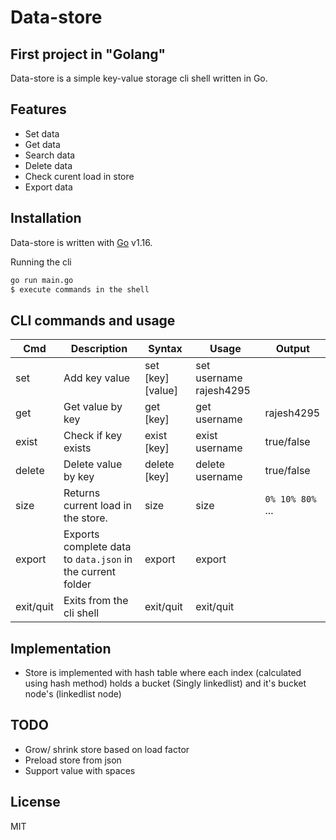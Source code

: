 # Data-store
## First project in "Golang"


Data-store is a simple key-value storage cli shell written in Go.

## Features
- Set data
- Get data
- Search data
- Delete data
- Check curent load in store
- Export data

## Installation

Data-store is written with [Go](https://golang.org/dl/) v1.16.

Running the cli

```sh
go run main.go
$ execute commands in the shell
```
## CLI commands and usage


| Cmd | Description | Syntax | Usage | Output
| ------ |------ | ------ | ------ | ------ | 
| set | Add key value | set [key] [value] | set username rajesh4295 |
| get | Get value by key | get [key] | get username | rajesh4295
| exist | Check if key exists | exist [key] | exist username | true/false
| delete | Delete value by key | delete [key] | delete username | true/false
| size | Returns current load in the store. | size | size |  `0% 10% 80%` ...
| export | Exports complete data to `data.json` in the current folder | export | export | 
| exit/quit | Exits from the cli shell | exit/quit | exit/quit | 

## Implementation
- Store is implemented with hash table where each index (calculated using hash method) holds a bucket (Singly linkedlist) and it's bucket node's (linkedlist node)

## TODO
- Grow/ shrink store based on load factor
- Preload store from json
- Support value with spaces

## License

MIT
